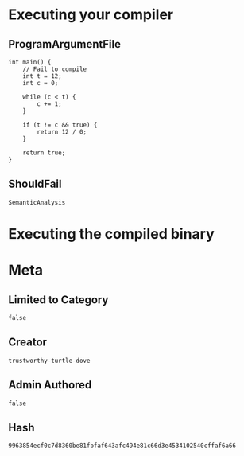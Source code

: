 # Executing your compiler

## ProgramArgumentFile

```
int main() {
    // Fail to compile
    int t = 12;
    int c = 0;

    while (c < t) {
        c += 1;
    }

    if (t != c && true) {
        return 12 / 0;
    } 
    
    return true;
}
```

## ShouldFail

```
SemanticAnalysis
```

# Executing the compiled binary

# Meta

## Limited to Category

```
false
```

## Creator

```
trustworthy-turtle-dove
```

## Admin Authored

```
false
```

## Hash

```
9963854ecf0c7d8360be81fbfaf643afc494e81c66d3e4534102540cffaf6a66
```
